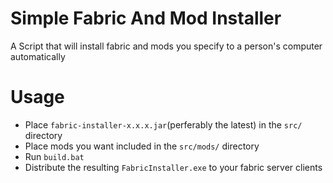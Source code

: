# Simple Fabric And Mod Installer
A Script that will install fabric and mods you specify to a person's computer automatically

# Usage
- Place `fabric-installer-x.x.x.jar`(perferably the latest) in the `src/` directory
- Place mods you want included in the `src/mods/` directory
- Run `build.bat`
- Distribute the resulting `FabricInstaller.exe` to your fabric server clients
